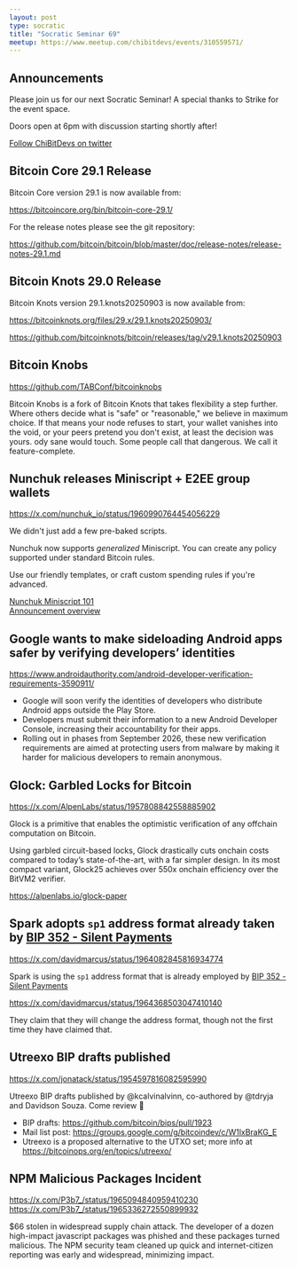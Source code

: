 ```yaml
---
layout: post
type: socratic
title: "Socratic Seminar 69"
meetup: https://www.meetup.com/chibitdevs/events/310559571/
---
```


## Announcements

Please join us for our next Socratic Seminar! A special thanks to Strike for the event space.

Doors open at 6pm with discussion starting shortly after!

[Follow ChiBitDevs on twitter](https://x.com/chibitdevs)

## Bitcoin Core 29.1 Release

Bitcoin Core version 29.1 is now available from:

https://bitcoincore.org/bin/bitcoin-core-29.1/

For the release notes please see the git repository:

https://github.com/bitcoin/bitcoin/blob/master/doc/release-notes/release-notes-29.1.md

## Bitcoin Knots 29.0 Release

Bitcoin Knots version 29.1.knots20250903 is now available from:

https://bitcoinknots.org/files/29.x/29.1.knots20250903/

https://github.com/bitcoinknots/bitcoin/releases/tag/v29.1.knots20250903

## Bitcoin Knobs

https://github.com/TABConf/bitcoinknobs

Bitcoin Knobs is a fork of Bitcoin Knots that takes flexibility a step further. Where others decide what is "safe" or "reasonable," we believe in maximum choice. If that means your node refuses to start, your wallet vanishes into the void, or your peers pretend you don't exist, at least the decision was yours.
ody sane would touch. Some people call that dangerous. We call it feature-complete.

## Nunchuk releases Miniscript + E2EE group wallets

https://x.com/nunchuk_io/status/1960990764454056229

We didn't just add a few pre-baked scripts.

Nunchuk now supports *generalized* Miniscript. You can create any policy supported under standard Bitcoin rules.

Use our friendly templates, or craft custom spending rules if you're advanced.

[Nunchuk Miniscript 101](https://nunchuk.io/blog/miniscript101)  
[Announcement overview](https://bitcoinmagazine.com/technical/nunchuck-wallet-brings-programmable-bitcoin-to-everyone-with-miniscript-support)

## Google wants to make sideloading Android apps safer by verifying developers’ identities

https://www.androidauthority.com/android-developer-verification-requirements-3590911/

- Google will soon verify the identities of developers who distribute Android apps outside the Play Store.
- Developers must submit their information to a new Android Developer Console, increasing their accountability for their apps.
- Rolling out in phases from September 2026, these new verification requirements are aimed at protecting users from malware by making it harder for malicious developers to remain anonymous.

## Glock: Garbled Locks for Bitcoin

https://x.com/AlpenLabs/status/1957808842558885902

Glock is a primitive that enables the optimistic verification of any offchain computation on Bitcoin.

Using garbled circuit-based locks, Glock drastically cuts onchain costs compared to today’s state-of-the-art, with a far simpler design. In its most compact variant, Glock25 achieves over 550x onchain efficiency over the BitVM2 verifier.

https://alpenlabs.io/glock-paper

## Spark adopts `sp1` address format already taken by [BIP 352 - Silent Payments](https://github.com/bitcoin/bips/blob/master/bip-0352.mediawiki)

https://x.com/davidmarcus/status/1964082845816934774

Spark is using the `sp1` address format that is already employed by [BIP 352 - Silent Payments](https://github.com/bitcoin/bips/blob/master/bip-0352.mediawiki)

https://x.com/davidmarcus/status/1964368503047410140

They claim that they will change the address format, though not the first time they have claimed that.

## Utreexo BIP drafts published

https://x.com/jonatack/status/1954597816082595990

Utreexo BIP drafts published by @kcalvinalvinn, co-authored by @tdryja and Davidson Souza. Come review 🤠

- BIP drafts: https://github.com/bitcoin/bips/pull/1923
- Mail list post: https://groups.google.com/g/bitcoindev/c/W1lxBraKG_E
- Utreexo is a proposed alternative to the UTXO set; more info at https://bitcoinops.org/en/topics/utreexo/

## NPM Malicious Packages Incident

https://x.com/P3b7_/status/1965094840959410230
https://x.com/P3b7_/status/1965336272550899932

$66 stolen in widespread supply chain attack. The developer of a dozen high-impact javascript packages was phished and these packages turned malicious. The NPM security team cleaned up quick and internet-citizen reporting was early and widespread, minimizing impact.  
